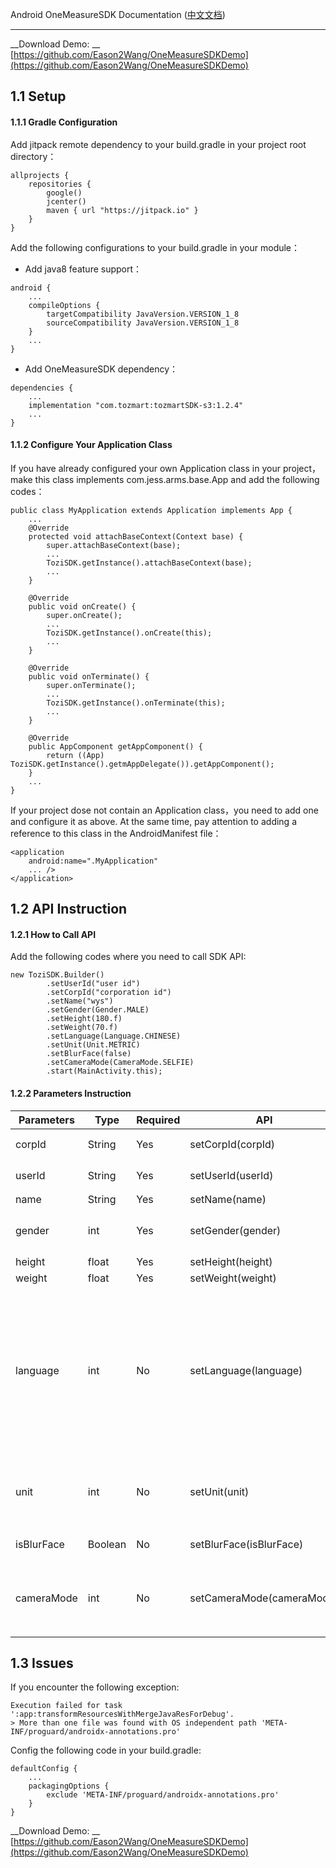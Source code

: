 Android OneMeasureSDK Documentation ([中文文档](https://github.com/Eason2Wang/OneMeasureSDKDemo/blob/master/README.md))

-----
 __Download Demo: __ [https://github.com/Eason2Wang/OneMeasureSDKDemo](https://github.com/Eason2Wang/OneMeasureSDKDemo)
## 1.1 Setup
#### 1.1.1  Gradle Configuration
Add jitpack remote dependency to your build.gradle in your project root directory：

``` 
allprojects {
    repositories {
        google()
        jcenter()
        maven { url "https://jitpack.io" }
    }
}
``` 
Add the following configurations to your build.gradle in your module：

- Add java8 feature support：

``` 
android {
    ...
    compileOptions {
        targetCompatibility JavaVersion.VERSION_1_8
        sourceCompatibility JavaVersion.VERSION_1_8
    }
    ...
}
``` 
- Add OneMeasureSDK dependency：

``` 
dependencies {
    ...
    implementation "com.tozmart:tozmartSDK-s3:1.2.4"
    ...
}
``` 
#### 1.1.2 Configure Your Application Class
If you have already configured your own Application class in your project，make this class implements com.jess.arms.base.App and add the following codes：

``` 
public class MyApplication extends Application implements App {
    ...
    @Override
    protected void attachBaseContext(Context base) {
        super.attachBaseContext(base);
        ...
        ToziSDK.getInstance().attachBaseContext(base);
        ...
    }

    @Override
    public void onCreate() {
        super.onCreate();
        ...
        ToziSDK.getInstance().onCreate(this);
        ...
    }

    @Override
    public void onTerminate() {
        super.onTerminate();
        ...
        ToziSDK.getInstance().onTerminate(this);
        ...
    }

    @Override
    public AppComponent getAppComponent() {
        return ((App) ToziSDK.getInstance().getmAppDelegate()).getAppComponent();
    }
    ...
}
``` 
If your project dose not contain an Application class，you need to add one and configure it as above. At the same time, pay attention to adding a reference to this class in the AndroidManifest file：

``` 
<application
    android:name=".MyApplication"
    ... />
</application>
``` 
## 1.2 API Instruction
#### 1.2.1 How to Call API
Add the following codes where you need to call SDK API:

``` 
new ToziSDK.Builder()
        .setUserId("user id")
        .setCorpId("corporation id")
        .setName("wys")
        .setGender(Gender.MALE)
        .setHeight(180.f)
        .setWeight(70.f)
        .setLanguage(Language.CHINESE)
        .setUnit(Unit.METRIC)
        .setBlurFace(false)
        .setCameraMode(CameraMode.SELFIE)
        .start(MainActivity.this);
``` 
#### 1.2.2 Parameters Instruction

| Parameters | Type | Required | API | Description |
| ------ | ------ | ------ | ------ | ------ |
| corpId | String | Yes | setCorpId(corpId)|Corporation id，an unique id distributed by TOZI|
| userId | String | Yes | setUserId(userId)|User's id，defined by corporation|
|name|String|Yes|setName(name)|User's name|
|gender|int|Yes|setGender(gender)|User's gender：Gender.MALE、Gender.FEMALE|
|height|float|Yes|setHeight(height)|User's height(cm)|
|weight|float|Yes|setWeight(weight)|User's weight(kg)|
|language|int|No|setLanguage(language)|language used by measurements showing（Be noticed that this parameter will not change the language of your APP）：Language.ENGLISH（Default）、Language.CHINESE（Simple Chinese）、Language.TRADITION_CHINESE（Traditional Chinese）、Language.JAPANESE|
|unit|int|No|setUnit(unit)|language used by measurements showing：Unit.METRIC（cm/kg, Default）、IUnit.IMPERIAL(inch/lbs)|
|isBlurFace|Boolean|No|setBlurFace(isBlurFace)|Whether to blur the face of the photos taken，default is true|
|cameraMode|int|No|setCameraMode(cameraMode)|Set camera mode：CameraMode.SNAPSHOT（take photos by others，default）、CameraMode.SELFIE（take photos by yourself）|

## 1.3 Issues

If you encounter the following exception:
``` 
Execution failed for task ':app:transformResourcesWithMergeJavaResForDebug'.
> More than one file was found with OS independent path 'META-INF/proguard/androidx-annotations.pro'
``` 
Config the following code in your build.gradle:
``` 
defaultConfig {
    ...
    packagingOptions {
        exclude 'META-INF/proguard/androidx-annotations.pro'
    }
}
``` 

 __Download Demo: __ [https://github.com/Eason2Wang/OneMeasureSDKDemo](https://github.com/Eason2Wang/OneMeasureSDKDemo)
